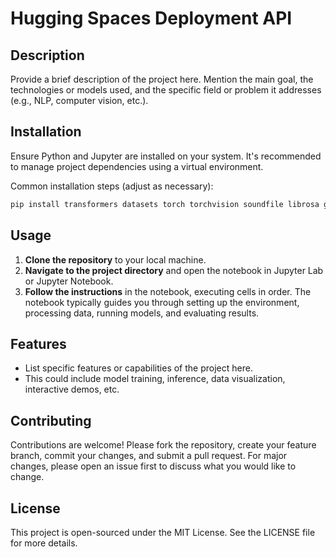 
# Hugging Spaces Deployment API

## Description
Provide a brief description of the project here. Mention the main goal, the technologies or models used, and the specific field or problem it addresses (e.g., NLP, computer vision, etc.).

## Installation

Ensure Python and Jupyter are installed on your system. It's recommended to manage project dependencies using a virtual environment.

Common installation steps (adjust as necessary):
```bash
pip install transformers datasets torch torchvision soundfile librosa gradio
```

## Usage

1. **Clone the repository** to your local machine.
2. **Navigate to the project directory** and open the notebook in Jupyter Lab or Jupyter Notebook.
3. **Follow the instructions** in the notebook, executing cells in order. The notebook typically guides you through setting up the environment, processing data, running models, and evaluating results.

## Features

- List specific features or capabilities of the project here.
- This could include model training, inference, data visualization, interactive demos, etc.

## Contributing

Contributions are welcome! Please fork the repository, create your feature branch, commit your changes, and submit a pull request. For major changes, please open an issue first to discuss what you would like to change.

## License

This project is open-sourced under the MIT License. See the LICENSE file for more details.
